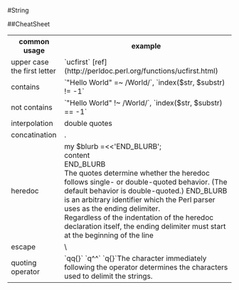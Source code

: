 #String

##CheatSheet
<table>
  <tr>
    <th>common usage</th>
    <th>example</th>
  </tr>
  <tr>
    <td>upper case the first letter</td>
    <td>`ucfirst`  [ref](http://perldoc.perl.org/functions/ucfirst.html) </td>
  </tr>
  <tr>
    <td>contains</td>
    <td>`"Hello World" =~ /World/`, `index($str, $substr) != -1`</td>
  </tr>
    <tr>
    <td>not contains</td>
    <td>`"Hello World" !~ /World/`, `index($str, $substr) == -1`</td>
  </tr>
    <tr>
    <td>interpolation</td>
    <td>double quotes</td>
  </tr>
   <tr>
    <td>concatination</td>
    <td>.</td>
  </tr>
  <tr>
    <td>heredoc</td>
    <td>my $blurb =<<'END_BLURB'; <br> content <br>END_BLURB <br> The quotes determine whetherthe heredoc follows single- or double-quoted behavior. (The default behavior is double-quoted.) END_BLURB is an arbitraryidentifier which the Perl parser uses as the ending delimiter. <br> Regardless of the indentation of the heredoc declaration itself, the ending delimiter must start at the beginning of the line</td>
  </tr>
    <tr>
    <td>escape</td>
    <td>\</td>
  </tr>
    <tr>
    <td>quoting operator</td>
    <td>`qq{}` `q^^` `q{}`The character immediately following the operator determines the characters used to delimit the strings.</td>
  </tr>
</table>